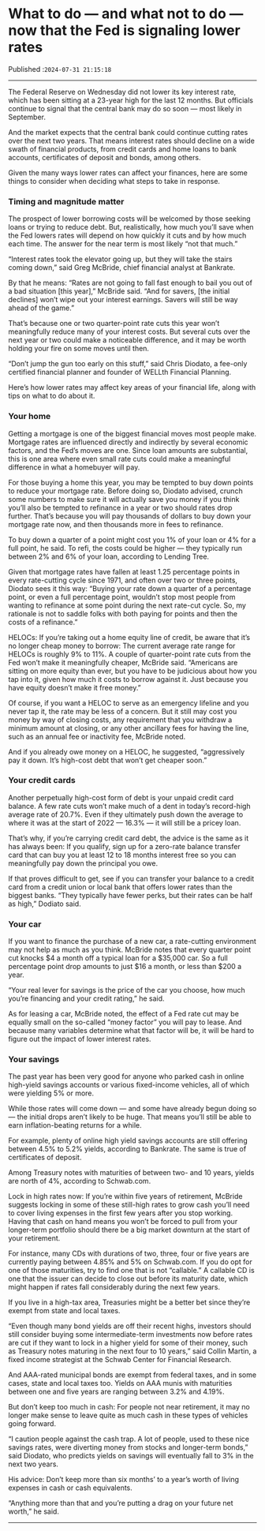 # What to do — and what not to do — now that the Fed is signaling lower rates

Published :`2024-07-31 21:15:18`

---

The Federal Reserve on Wednesday did not lower its key interest rate, which has been sitting at a 23-year high for the last 12 months. But officials continue to signal that the central bank may do so soon — most likely in September.

And the market expects that the central bank could continue cutting rates over the next two years. That means interest rates should decline on a wide swath of financial products, from credit cards and home loans to bank accounts, certificates of deposit and bonds, among others.

Given the many ways lower rates can affect your finances, here are some things to consider when deciding what steps to take in response.

### Timing and magnitude matter

The prospect of lower borrowing costs will be welcomed by those seeking loans or trying to reduce debt. But, realistically, how much you’ll save when the Fed lowers rates will depend on how quickly it cuts and by how much each time. The answer for the near term is most likely “not that much.”

“Interest rates took the elevator going up, but they will take the stairs coming down,” said Greg McBride, chief financial analyst at Bankrate.

By that he means: “Rates are not going to fall fast enough to bail you out of a bad situation [this year],” McBride said. “And for savers, [the initial declines] won’t wipe out your interest earnings. Savers will still be way ahead of the game.”

That’s because one or two quarter-point rate cuts this year won’t meaningfully reduce many of your interest costs. But several cuts over the next year or two could make a noticeable difference, and it may be worth holding your fire on some moves until then.

“Don’t jump the gun too early on this stuff,” said Chris Diodato, a fee-only certified financial planner and founder of WELLth Financial Planning.

Here’s how lower rates may affect key areas of your financial life, along with tips on what to do about it.

### Your home

Getting a mortgage is one of the biggest financial moves most people make. Mortgage rates are influenced directly and indirectly by several economic factors, and the Fed’s moves are one. Since loan amounts are substantial, this is one area where even small rate cuts could make a meaningful difference in what a homebuyer will pay.

For those buying a home this year, you may be tempted to buy down points to reduce your mortgage rate. Before doing so, Diodato advised, crunch some numbers to make sure it will actually save you money if you think you’ll also be tempted to refinance in a year or two should rates drop further. That’s because you will pay thousands of dollars to buy down your mortgage rate now, and then thousands more in fees to refinance.

To buy down a quarter of a point might cost you 1% of your loan or 4% for a full point, he said. To refi, the costs could be higher — they typically run between 2% and 6% of your loan, according to Lending Tree.

Given that mortgage rates have fallen at least 1.25 percentage points in every rate-cutting cycle since 1971, and often over two or three points, Diodato sees it this way: “Buying your rate down a quarter of a percentage point, or even a full percentage point, wouldn’t stop most people from wanting to refinance at some point during the next rate-cut cycle. So, my rationale is not to saddle folks with both paying for points and then the costs of a refinance.”

HELOCs: If you’re taking out a home equity line of credit, be aware that it’s no longer cheap money to borrow: The current average rate range for HELOCs is roughly 9% to 11%. A couple of quarter-point rate cuts from the Fed won’t make it meaningfully cheaper, McBride said. “Americans are sitting on more equity than ever, but you have to be judicious about how you tap into it, given how much it costs to borrow against it. Just because you have equity doesn’t make it free money.”

Of course, if you want a HELOC to serve as an emergency lifeline and you never tap it, the rate may be less of a concern. But it still may cost you money by way of closing costs, any requirement that you withdraw a minimum amount at closing, or any other ancillary fees for having the line, such as an annual fee or inactivity fee, McBride noted.

And if you already owe money on a HELOC, he suggested, “aggressively pay it down. It’s high-cost debt that won’t get cheaper soon.”

### Your credit cards

Another perpetually high-cost form of debt is your unpaid credit card balance. A few rate cuts won’t make much of a dent in today’s record-high average rate of 20.7%. Even if they ultimately push down the average to where it was at the start of 2022 — 16.3% — it will still be a pricey loan.

That’s why, if you’re carrying credit card debt, the advice is the same as it has always been: If you qualify, sign up for a zero-rate balance transfer card that can buy you at least 12 to 18 months interest free so you can meaningfully pay down the principal you owe.

If that proves difficult to get, see if you can transfer your balance to a credit card from a credit union or local bank that offers lower rates than the biggest banks. “They typically have fewer perks, but their rates can be half as high,” Dodiato said.

### Your car

If you want to finance the purchase of a new car, a rate-cutting environment may not help as much as you think. McBride notes that every quarter point cut knocks $4 a month off a typical loan for a $35,000 car. So a full percentage point drop amounts to just $16 a month, or less than $200 a year.

“Your real lever for savings is the price of the car you choose, how much you’re financing and your credit rating,” he said.

As for leasing a car, McBride noted, the effect of a Fed rate cut may be equally small on the so-called “money factor” you will pay to lease. And because many variables determine what that factor will be, it will be hard to figure out the impact of lower interest rates.

### Your savings

The past year has been very good for anyone who parked cash in online high-yield savings accounts or various fixed-income vehicles, all of which were yielding 5% or more.

While those rates will come down — and some have already begun doing so — the initial drops aren’t likely to be huge. That means you’ll still be able to earn inflation-beating returns for a while.

For example, plenty of online high yield savings accounts are still offering between 4.5% to 5.2% yields, according to Bankrate. The same is true of certificates of deposit.

Among Treasury notes with maturities of between two- and 10 years, yields are north of 4%, according to Schwab.com.

Lock in high rates now: If you’re within five years of retirement, McBride suggests locking in some of these still-high rates to grow cash you’ll need to cover living expenses in the first few years after you stop working. Having that cash on hand means you won’t be forced to pull from your longer-term portfolio should there be a big market downturn at the start of your retirement.

For instance, many CDs with durations of two, three, four or five years are currently paying between 4.85% and 5% on Schwab.com. If you do opt for one of those maturities, try to find one that is not “callable.” A callable CD is one that the issuer can decide to close out before its maturity date, which might happen if rates fall considerably during the next few years.

If you live in a high-tax area, Treasuries might be a better bet since they’re exempt from state and local taxes.

“Even though many bond yields are off their recent highs, investors should still consider buying some intermediate-term investments now before rates are cut if they want to lock in a higher yield for some of their money, such as Treasury notes maturing in the next four to 10 years,” said Collin Martin, a fixed income strategist at the Schwab Center for Financial Research.

And AAA-rated municipal bonds are exempt from federal taxes, and in some cases, state and local taxes too. Yields on AAA munis with maturities between one and five years are ranging between 3.2% and 4.19%.

But don’t keep too much in cash: For people not near retirement, it may no longer make sense to leave quite as much cash in these types of vehicles going forward.

“I caution people against the cash trap. A lot of people, used to these nice savings rates, were diverting money from stocks and longer-term bonds,” said Diodato, who predicts yields on savings will eventually fall to 3% in the next two years.

His advice: Don’t keep more than six months’ to a year’s worth of living expenses in cash or cash equivalents.

“Anything more than that and you’re putting a drag on your future net worth,” he said.

---

